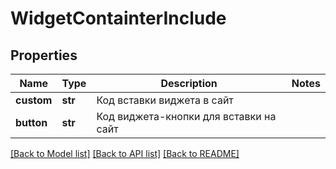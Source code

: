 # WidgetContainterInclude

## Properties
Name | Type | Description | Notes
------------ | ------------- | ------------- | -------------
**custom** | **str** | Код вставки виджета в сайт | 
**button** | **str** | Код виджета-кнопки для вставки на сайт | 

[[Back to Model list]](../README.md#documentation-for-models) [[Back to API list]](../README.md#documentation-for-api-endpoints) [[Back to README]](../README.md)

